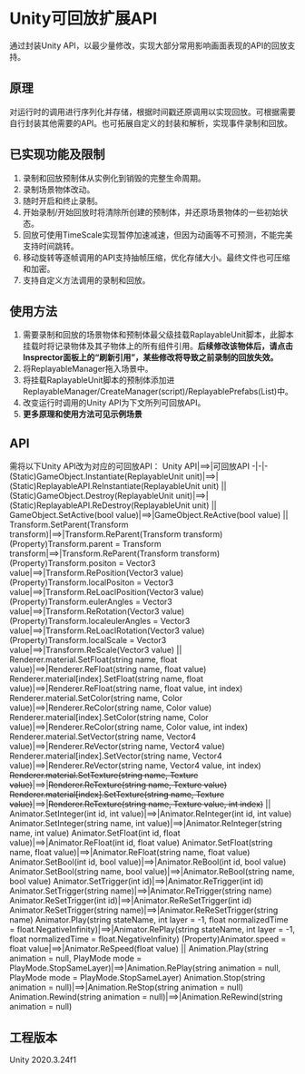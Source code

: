 # Unity可回放扩展API
通过封装Unity API，以最少量修改，实现大部分常用影响画面表现的API的回放支持。
## 原理
对运行时的调用进行序列化并存储，根据时间戳还原调用以实现回放。可根据需要自行封装其他需要的API。也可拓展自定义的封装和解析，实现事件录制和回放。
## 已实现功能及限制
1. 录制和回放预制体从实例化到销毁的完整生命周期。
2. 录制场景物体改动。
3. 随时开启和终止录制。
4. 开始录制/开始回放时将清除所创建的预制体，并还原场景物体的一些初始状态。
5. 回放可使用TimeScale实现暂停加速减速，但因为动画等不可预测，不能完美支持时间跳转。
6. 移动旋转等逐帧调用的API支持抽帧压缩，优化存储大小。最终文件也可压缩和加密。
7. 支持自定义方法调用的录制和回放。
## 使用方法
1. 需要录制和回放的场景物体和预制体最父级挂载RaplayableUnit脚本，此脚本挂载时将记录物体及其子物体上的所有组件引用。**后续修改该物体后，请点击Insprector面板上的“刷新引用”，某些修改将导致之前录制的回放失效。**
2. 将ReplayableManager拖入场景中。
3. 将挂载RaplayableUnit脚本的预制体添加进ReplayableManager/CreateManager(script)/ReplayablePrefabs(List)中。
4. 改变运行时调用的Unity API为下文所列可回放API。  
5. **更多原理和使用方法可见示例场景**

## API
需将以下Unity API改为对应的可回放API：
Unity API|==>|可回放API
-|-|-
(Static)GameObject.Instantiate(ReplayableUnit unit)|==>|(Static)ReplayableAPI.ReInstantiate(ReplayableUnit unit)
||
(Static)GameObject.Destroy(ReplayableUnit unit)|==>|(Static)ReplayableAPI.ReDestroy(ReplayableUnit unit)
||
GameObject.SetActive(bool value)|==>|GameObject.ReActive(bool value)
||
Transform.SetParent(Transform transform)|==>|Transform.ReParent(Transform transform)
(Property)Transform.parent = Transform transform|==>|Transform.ReParent(Transform transform)
(Property)Transform.positon = Vector3 value|==>|Transform.RePosition(Vector3 value)
(Property)Transform.localPositon = Vector3 value|==>|Transform.ReLoaclPosition(Vector3 value)
(Property)Transform.eulerAngles = Vector3 value|==>|Transform.ReRotation(Vector3 value)
(Property)Transform.localeulerAngles = Vector3 value|==>|Transform.ReLoaclRotation(Vector3 value)
(Property)Transform.localScale = Vector3 value|==>|Transform.ReScale(Vector3 value)
||
Renderer.material.SetFloat(string name, float value)|==>|Renderer.ReFloat(string name, float value)
Renderer.material[index].SetFloat(string name, float value)|==>|Renderer.ReFloat(string name, float value, int index)
Renderer.material.SetColor(string name, Color value)|==>|Renderer.ReColor(string name, Color value)
Renderer.material[index].SetColor(string name, Color value)|==>|Renderer.ReColor(string name, Color value, int index)
Renderer.material.SetVector(string name, Vector4 value)|==>|Renderer.ReVector(string name, Vector4 value)
Renderer.material[index].SetVector(string name, Vector4 value)|==>|Renderer.ReVector(string name, Vector4 value, int index)
~~Renderer.material.SetTexture(string name, Texture value)~~|==>|~~Renderer.ReTexture(string name, Texture value)~~
~~Renderer.material[index].SetTexture(string name, Texture value)~~|==>|~~Renderer.ReTexture(string name, Texture value, int index)~~
||
Animator.SetInteger(int id, int value)|==>|Animator.ReInteger(int id, int value)
Animator.SetInteger(string name, int value)|==>|Animator.ReInteger(string name, int value)
Animator.SetFloat(int id, float value)|==>|Animator.ReFloat(int id, float value)
Animator.SetFloat(string name, float value)|==>|Animator.ReFloat(string name, float value)
Animator.SetBool(int id, bool value)|==>|Animator.ReBool(int id, bool value)
Animator.SetBool(string name, bool value)|==>|Animator.ReBool(string name, bool value)
Animator.SetTrigger(int id)|==>|Animator.ReTrigger(int id)
Animator.SetTrigger(string name)|==>|Animator.ReTrigger(string name)
Animator.ReSetTrigger(int id)|==>|Animator.ReReSetTrigger(int id)
Animator.ReSetTrigger(string name)|==>|Animator.ReReSetTrigger(string name)
Animator.Play(string stateName, int layer = -1, float normalizedTime = float.NegativeInfinity)|==>|Animator.RePlay(string stateName, int layer = -1, float normalizedTime = float.NegativeInfinity)
(Property)Animator.speed = float value|==>|Animator.ReSpeed(float value)
||
Animation.Play(string animation = null, PlayMode mode = PlayMode.StopSameLayer)|==>|Animation.RePlay(string animation = null, PlayMode mode = PlayMode.StopSameLayer)
Animation.Stop(string animation = null)|==>|Animation.ReStop(string animation = null)
Animation.Rewind(string animation = null)|==>|Animation.ReRewind(string animation = null)
## 工程版本
Unity 2020.3.24f1
